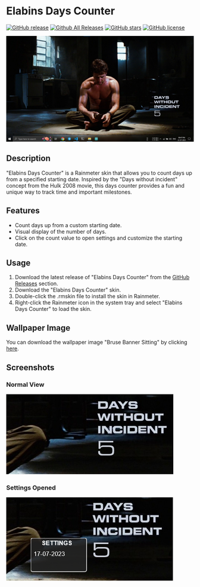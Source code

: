# Elabins Days Counter

[![GitHub release](https://img.shields.io/github/release/e-labInnovations/RainMeter-ElabinsDaysCounter.svg?colorB=97CA00?label=version)](https://github.com/e-labInnovations/RainMeter-ElabinsDaysCounter/releases/latest) [![Github All Releases](https://img.shields.io/github/downloads/e-labInnovations/RainMeter-ElabinsDaysCounter/total.svg?colorB=97CA00)](https://github.com/e-labInnovations/RainMeter-ElabinsDaysCounter/releases) [![GitHub stars](https://img.shields.io/github/stars/e-labInnovations/RainMeter-ElabinsDaysCounter.svg?colorB=007EC6)](https://github.com/e-labInnovations/RainMeter-ElabinsDaysCounter/stargazers)  [![GitHub license](https://img.shields.io/badge/license-MIT-blue.svg)](https://raw.githubusercontent.com/e-labInnovations/RainMeter-ElabinsDaysCounter/master/LICENSE)

![Normal View](./images/preview.png)

## Description

"Elabins Days Counter" is a Rainmeter skin that allows you to count days up from a specified starting date. Inspired by the "Days without incident" concept from the Hulk 2008 movie, this days counter provides a fun and unique way to track time and important milestones.

## Features

- Count days up from a custom starting date.
- Visual display of the number of days.
- Click on the count value to open settings and customize the starting date.

## Usage

1. Download the latest release of "Elabins Days Counter" from the [GitHub Releases](https://github.com/e-labInnovations/RainMeter-ElabinsDaysCounter/releases) section.
2. Download the "Elabins Days Counter" skin.
3. Double-click the .rmskin file to install the skin in Rainmeter.
4. Right-click the Rainmeter icon in the system tray and select "Elabins Days Counter" to load the skin.

## Wallpaper Image

You can download the wallpaper image "Bruse Banner Sitting" by clicking [here](./images/Hulk%20WP.jpg).


## Screenshots

### Normal View
![Normal View](./images/01.png)

### Settings Opened
![Settings Opened](./images/02.png)
